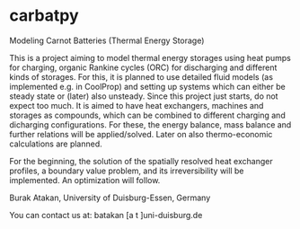 # carbatpy
Modeling Carnot Batteries (Thermal Energy Storage)

This is a project aiming to model thermal energy storages using heat pumps for charging, organic Rankine cycles (ORC) for discharging and different kinds of storages.
For this, it is planned to use detailed fluid models (as implemented e.g. in CoolProp) and setting up systems which can either be steady state or (later) also unsteady.
Since this project just starts, do not expect too much.
It is aimed to have heat exchangers, machines and storages as compounds, which can be combined to different charging and dicharging configurations. For these, the energy balance, mass balance and further relations will be applied/solved.
Later on also thermo-economic calculations are planned.

For the beginning, the solution of the spatially resolved heat exchanger profiles, a  boundary value problem, and its irreversibility will be implemented. An optimization will follow. 


Burak Atakan, University of Duisburg-Essen, Germany

You can contact us at: batakan [a t ]uni-duisburg.de

